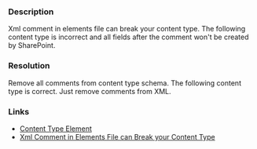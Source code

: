 ﻿---
Title: Avoid comments for content types
FileName: resp515205.html
---
### Description
Xml comment in elements file can break your content type.
The following content type is incorrect and all fields after the comment won't be created by SharePoint.


<a href="_samples/AvoidCommentsForContentType-IncorrectContentTypeWithComments.sample-ref"></a>

### Resolution
Remove all comments from content type schema.
The following content type is correct. Just remove comments from XML.

<a href="_samples/AvoidCommentsForContentType-CorrectContentTypeWithComments.sample-ref"></a>

### Links
- [Content Type Element](http://msdn.microsoft.com/en-us/library/office/aa544268(v=office.14).aspx)
- [Xml Comment in Elements File can Break your Content Type](https://www.1stquad.com/sharepoint-kompetenz-erfahrung-know-how/blog/default/oktober-2012/xml-comment-in-elements-breaks-your-contenttype)